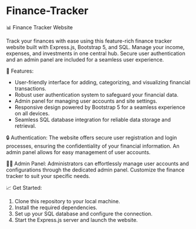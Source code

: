 # Finance-Tracker

📊 Finance Tracker Website

Track your finances with ease using this feature-rich finance tracker website built with Express.js, Bootstrap 5, and SQL. Manage your income, expenses, and investments in one central hub. Secure user authentication and an admin panel are included for a seamless user experience.

🚀 Features:
- User-friendly interface for adding, categorizing, and visualizing financial transactions.
- Robust user authentication system to safeguard your financial data.
- Admin panel for managing user accounts and site settings.
- Responsive design powered by Bootstrap 5 for a seamless experience on all devices.
- Seamless SQL database integration for reliable data storage and retrieval.

🔒 Authentication:
The website offers secure user registration and login processes, ensuring the confidentiality of your financial information. An admin panel allows for easy management of user accounts.

👩‍💼 Admin Panel:
Administrators can effortlessly manage user accounts and configurations through the dedicated admin panel. Customize the finance tracker to suit your specific needs.

📈 Get Started:
1. Clone this repository to your local machine.
2. Install the required dependencies.
3. Set up your SQL database and configure the connection.
4. Start the Express.js server and launch the website.
